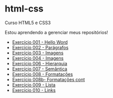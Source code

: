 # html-css
 Curso HTML5 e CSS3

Estou aprendendo a gerenciar meus repositórios!

- <a href="https://homeromedeiros.github.io/html-css/exercicios/ex001/">Exercício 001 - Hello Word</a>
- <a href="https://homeromedeiros.github.io/html-css/exercicios/ex002/">Exercício 002 - Parágrafos</a>
- <a href="https://homeromedeiros.github.io/html-css/exercicios/ex003/">Exercício 003 - Imagens</a>
- <a href="https://homeromedeiros.github.io/html-css/exercicios/ex004/">Exercício 004 - Imagens</a>
- <a href="https://homeromedeiros.github.io/html-css/exercicios/ex006/">Exercício 006 - Hierarquia</a>
- <a href="https://homeromedeiros.github.io/html-css/exercicios/ex007/">Exercício 007 - Semântica</a>
- <a href="https://homeromedeiros.github.io/html-css/exercicios/ex008/">Exercício 008 - Formatações</a>
- <a href="https://homeromedeiros.github.io/html-css/exercicios/ex008b/">Exercício 008b- Formatações cont</a>
- <a href="https://homeromedeiros.github.io/html-css/exercicios/ex009/">Exercício 009 - Lista</a>
- <a href="https://homeromedeiros.github.io/html-css/exercicios/ex010/">Exercício 010 - Links</a>

